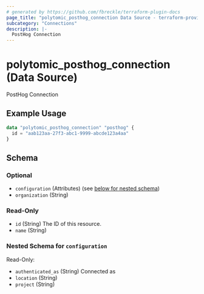 ```yaml
---
# generated by https://github.com/fbreckle/terraform-plugin-docs
page_title: "polytomic_posthog_connection Data Source - terraform-provider-polytomic"
subcategory: "Connections"
description: |-
  PostHog Connection
---
```


# polytomic_posthog_connection (Data Source)

PostHog Connection

## Example Usage

```terraform
data "polytomic_posthog_connection" "posthog" {
  id = "aab123aa-27f3-abc1-9999-abcde123a4aa"
}
```

<!-- schema generated by tfplugindocs -->
## Schema

### Optional

- `configuration` (Attributes) (see [below for nested schema](#nestedatt--configuration))
- `organization` (String)

### Read-Only

- `id` (String) The ID of this resource.
- `name` (String)

<a id="nestedatt--configuration"></a>
### Nested Schema for `configuration`

Read-Only:

- `authenticated_as` (String) Connected as
- `location` (String)
- `project` (String)


